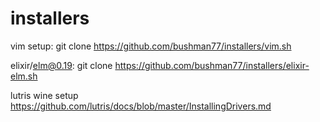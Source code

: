 # installers
vim setup:
git clone https://github.com/bushman77/installers/vim.sh

elixir/elm@0.19:
git clone https://github.com/bushman77/installers/elixir-elm.sh

lutris wine setup
https://github.com/lutris/docs/blob/master/InstallingDrivers.md
